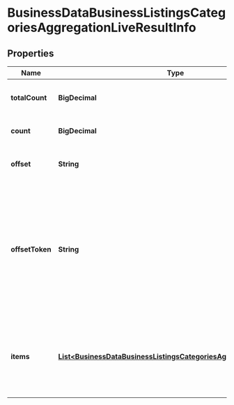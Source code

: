 

# BusinessDataBusinessListingsCategoriesAggregationLiveResultInfo


## Properties

| Name | Type | Description | Notes |
|------------ | ------------- | ------------- | -------------|
|**totalCount** | **BigDecimal** | total number of results in our database relevant to your request |  [optional] |
|**count** | **BigDecimal** | item types the number of items in the items array |  [optional] |
|**offset** | **String** | offset in the results array of returned categories |  [optional] |
|**offsetToken** | **String** | token for subsequent requests by specifying the unique offset_token when setting a new task, you will get the subsequent results of the initial task; offset_token values are unique for each subsequent task |  [optional] |
|**items** | [**List&lt;BusinessDataBusinessListingsCategoriesAggregationLiveItem&gt;**](BusinessDataBusinessListingsCategoriesAggregationLiveItem.md) | encountered item types types of search engine results encountered in the items array; possible item types: business_category |  [optional] |



